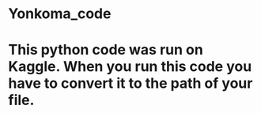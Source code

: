 # Yonkoma_code

# This python code was run on Kaggle. When you run this code you have to convert it to the path of your file.
